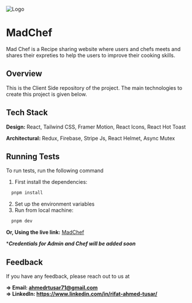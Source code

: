 
![Logo](https://i.ibb.co/pf16mPh/logo-lg.png)


# MadChef

Mad Chef is a Recipe sharing website where users and chefs meets and shares their expreties to help the users to improve their cooking skills.



## Overview

This is the Client Side repository of the project. The main technologies to create this project is given below.




## Tech Stack

**Design:** React, Tailwind CSS, Framer Motion, React Icons, React Hot Toast

**Architectural:** Redux, Firebase, Stripe Js, React Helmet, Async Mutex 


## Running Tests

To run tests, run the following command

1. First install the dependencies: 
```bash
  pnpm install
```

2. Set up the environment variables 
3. Run from local machine:
```bash
  pnpm dev
```

**Or, Using the live link:**
[MadChef](https://mad-chef.web.app/)


****Credentials for Admin and Chef will be added soon***


## Feedback

If you have any feedback, please reach out to us at 

**=> Email: ahmedrtusar71@gmail.com**  
**=> LinkedIn: https://www.linkedin.com/in/rifat-ahmed-tusar/**

